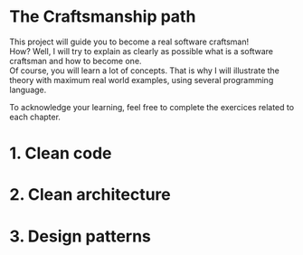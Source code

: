 # The Craftsmanship path
This project will guide you to become a real software craftsman!  
How? Well, I will try to explain as clearly as possible what is a software craftsman and how to become one.  
Of course, you will learn a lot of concepts. That is why I will illustrate the theory with maximum real world examples, using several programming language.

To acknowledge your learning, feel free to complete the exercices related to each chapter.

# 1. Clean code

# 2. Clean architecture

# 3. Design patterns